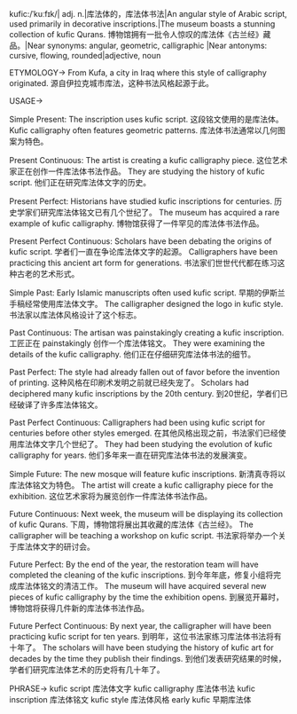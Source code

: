kufic:/ˈkuːfɪk/| adj. n.|库法体的，库法体书法|An angular style of Arabic script, used primarily in decorative inscriptions.|The museum boasts a stunning collection of kufic Qurans.  博物馆拥有一批令人惊叹的库法体《古兰经》藏品。|Near synonyms: angular, geometric, calligraphic |Near antonyms: cursive, flowing, rounded|adjective, noun

ETYMOLOGY->
From Kufa, a city in Iraq where this style of calligraphy originated.  源自伊拉克城市库法，这种书法风格起源于此。

USAGE->

Simple Present:
The inscription uses kufic script. 这段铭文使用的是库法体。
Kufic calligraphy often features geometric patterns. 库法体书法通常以几何图案为特色。

Present Continuous:
The artist is creating a kufic calligraphy piece. 这位艺术家正在创作一件库法体书法作品。
They are studying the history of kufic script. 他们正在研究库法体文字的历史。

Present Perfect:
Historians have studied kufic inscriptions for centuries.  历史学家们研究库法体铭文已有几个世纪了。
The museum has acquired a rare example of kufic calligraphy.  博物馆获得了一件罕见的库法体书法作品。


Present Perfect Continuous:
Scholars have been debating the origins of kufic script.  学者们一直在争论库法体文字的起源。
Calligraphers have been practicing this ancient art form for generations. 书法家们世世代代都在练习这种古老的艺术形式。

Simple Past:
Early Islamic manuscripts often used kufic script. 早期的伊斯兰手稿经常使用库法体文字。
The calligrapher designed the logo in kufic style.  书法家以库法体风格设计了这个标志。


Past Continuous:
The artisan was painstakingly creating a kufic inscription.  工匠正在 painstakingly 创作一个库法体铭文。
They were examining the details of the kufic calligraphy. 他们正在仔细研究库法体书法的细节。

Past Perfect:
The style had already fallen out of favor before the invention of printing.  这种风格在印刷术发明之前就已经失宠了。
Scholars had deciphered many kufic inscriptions by the 20th century. 到20世纪，学者们已经破译了许多库法体铭文。


Past Perfect Continuous:
Calligraphers had been using kufic script for centuries before other styles emerged.  在其他风格出现之前，书法家们已经使用库法体文字几个世纪了。
They had been studying the evolution of kufic calligraphy for years.  他们多年来一直在研究库法体书法的发展演变。

Simple Future:
The new mosque will feature kufic inscriptions.  新清真寺将以库法体铭文为特色。
The artist will create a kufic calligraphy piece for the exhibition.  这位艺术家将为展览创作一件库法体书法作品。


Future Continuous:
Next week, the museum will be displaying its collection of kufic Qurans. 下周，博物馆将展出其收藏的库法体《古兰经》。
The calligrapher will be teaching a workshop on kufic script. 书法家将举办一个关于库法体文字的研讨会。


Future Perfect:
By the end of the year, the restoration team will have completed the cleaning of the kufic inscriptions. 到今年年底，修复小组将完成库法体铭文的清洁工作。
The museum will have acquired several new pieces of kufic calligraphy by the time the exhibition opens. 到展览开幕时，博物馆将获得几件新的库法体书法作品。

Future Perfect Continuous:
By next year, the calligrapher will have been practicing kufic script for ten years. 到明年，这位书法家练习库法体书法将有十年了。
The scholars will have been studying the history of kufic art for decades by the time they publish their findings. 到他们发表研究结果的时候，学者们研究库法体艺术的历史将有几十年了。


PHRASE->
kufic script 库法体文字
kufic calligraphy 库法体书法
kufic inscription 库法体铭文
kufic style 库法体风格
early kufic 早期库法体
